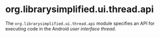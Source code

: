 org.librarysimplified.ui.thread.api
===

The `org.librarysimplified.ui.thread.api` module specifies an API
for executing code in the Android _user interface thread_.
